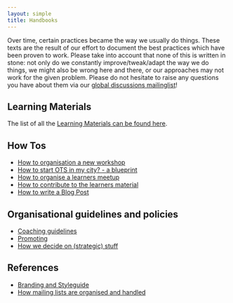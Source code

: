 ```yaml
---
layout: simple
title: Handbooks
---
```


Over time, certain practices became the way we usually do things. These texts are the result of our effort to document the best practices which have been proven to work. Please take into account that none of this is written in stone: not only do we constantly improve/tweak/adapt the way we do things, we might also be wrong here and there, or our approaches may not work for the given problem. Please do not hesitate to raise any questions you have about them via our [global discussions mailinglist](https://groups.google.com/a/opentechschool.org/forum/?fromgroups#!forum/discuss.global)!

## Learning Materials
 
The list of all the [Learning Materials can be found here](/materials.html).

## How Tos
 * [How to organisation a new workshop](/handbooks/new-workshop.html)
 * [How to start OTS in my city? - a blueprint](/handbooks/city-blueprint.html)
 * [How to organise a learners meetup](/handbooks/learners_meetup.html)
 * [How to contribute to the learners material](/handbooks/contribute.html)
 * [How to write a Blog Post](/handbooks/blog-posts.html)

## Organisational guidelines and policies
 * [Coaching guidelines](http://opentechschool.github.com/slides/presentations/coaching/)
 * [Promoting](/handbooks/promotion.html)
 * [How we decide on (strategic) stuff](/handbooks/decision-making.html)
 
## References
 * [Branding and Styleguide](/handbooks/styles.html)
 * [How mailing lists are organised and handled](/handbooks/mailinglists.html)